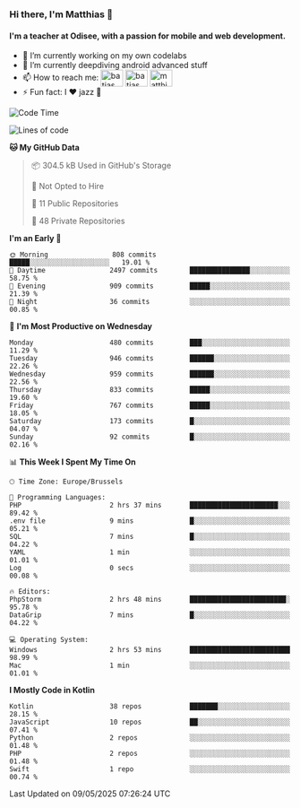 ### Hi there, I'm Matthias 👋

#### I'm a teacher at Odisee, with a passion for mobile and web development.

- 🔭 I’m currently working on my own codelabs
- 🌱 I’m currently deepdiving android advanced stuff
- 📫 How to reach me: <a href="https://dev.to/batjas" target="_blank"><img align="center" src="https://raw.githubusercontent.com/rahuldkjain/github-profile-readme-generator/master/src/images/icons/Social/devto.svg" alt="batjas" height="30" width="40" /></a>
<a href="https://twitter.com/batjas" target="_blank"><img align="center" src="https://raw.githubusercontent.com/rahuldkjain/github-profile-readme-generator/master/src/images/icons/Social/twitter.svg" alt="batjas" height="30" width="40" /></a>
<a href="https://linkedin.com/in/matthiasdruwé" target="_blank"><img align="center" src="https://raw.githubusercontent.com/rahuldkjain/github-profile-readme-generator/master/src/images/icons/Social/linked-in-alt.svg" alt="matthiasdruwé" height="30" width="40" /></a>
- ⚡ Fun fact: I ❤ jazz 🎷


<!--START_SECTION:waka-->
![Code Time](http://img.shields.io/badge/Code%20Time-1%2C429%20hrs%206%20mins-blue)

![Lines of code](https://img.shields.io/badge/From%20Hello%20World%20I%27ve%20Written-7.9%20million%20lines%20of%20code-blue)

**🐱 My GitHub Data** 

> 📦 304.5 kB Used in GitHub's Storage 
 > 
> 🚫 Not Opted to Hire
 > 
> 📜 11 Public Repositories 
 > 
> 🔑 48 Private Repositories 
 > 
**I'm an Early 🐤** 

```text
🌞 Morning                808 commits         █████░░░░░░░░░░░░░░░░░░░░   19.01 % 
🌆 Daytime                2497 commits        ███████████████░░░░░░░░░░   58.75 % 
🌃 Evening                909 commits         █████░░░░░░░░░░░░░░░░░░░░   21.39 % 
🌙 Night                  36 commits          ░░░░░░░░░░░░░░░░░░░░░░░░░   00.85 % 
```
📅 **I'm Most Productive on Wednesday** 

```text
Monday                   480 commits         ███░░░░░░░░░░░░░░░░░░░░░░   11.29 % 
Tuesday                  946 commits         ██████░░░░░░░░░░░░░░░░░░░   22.26 % 
Wednesday                959 commits         ██████░░░░░░░░░░░░░░░░░░░   22.56 % 
Thursday                 833 commits         █████░░░░░░░░░░░░░░░░░░░░   19.60 % 
Friday                   767 commits         █████░░░░░░░░░░░░░░░░░░░░   18.05 % 
Saturday                 173 commits         █░░░░░░░░░░░░░░░░░░░░░░░░   04.07 % 
Sunday                   92 commits          █░░░░░░░░░░░░░░░░░░░░░░░░   02.16 % 
```


📊 **This Week I Spent My Time On** 

```text
🕑︎ Time Zone: Europe/Brussels

💬 Programming Languages: 
PHP                      2 hrs 37 mins       ██████████████████████░░░   89.42 % 
.env file                9 mins              █░░░░░░░░░░░░░░░░░░░░░░░░   05.21 % 
SQL                      7 mins              █░░░░░░░░░░░░░░░░░░░░░░░░   04.22 % 
YAML                     1 min               ░░░░░░░░░░░░░░░░░░░░░░░░░   01.01 % 
Log                      0 secs              ░░░░░░░░░░░░░░░░░░░░░░░░░   00.08 % 

🔥 Editors: 
PhpStorm                 2 hrs 48 mins       ████████████████████████░   95.78 % 
DataGrip                 7 mins              █░░░░░░░░░░░░░░░░░░░░░░░░   04.22 % 

💻 Operating System: 
Windows                  2 hrs 53 mins       █████████████████████████   98.99 % 
Mac                      1 min               ░░░░░░░░░░░░░░░░░░░░░░░░░   01.01 % 
```

**I Mostly Code in Kotlin** 

```text
Kotlin                   38 repos            ███████░░░░░░░░░░░░░░░░░░   28.15 % 
JavaScript               10 repos            ██░░░░░░░░░░░░░░░░░░░░░░░   07.41 % 
Python                   2 repos             ░░░░░░░░░░░░░░░░░░░░░░░░░   01.48 % 
PHP                      2 repos             ░░░░░░░░░░░░░░░░░░░░░░░░░   01.48 % 
Swift                    1 repo              ░░░░░░░░░░░░░░░░░░░░░░░░░   00.74 % 
```




 Last Updated on 09/05/2025 07:26:24 UTC
<!--END_SECTION:waka-->
